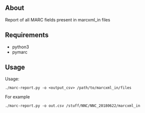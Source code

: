 ## About ##

Report of all MARC fields present in marcxml_in files

## Requirements ##

- python3
- pymarc

## Usage ##

Usage:

    ./marc-report.py -o <output_csv> /path/to/marcxml_in/files

For example

    ./marc-report.py -o out.csv /stuff/NNC/NNC_20180622/marcxml_in

